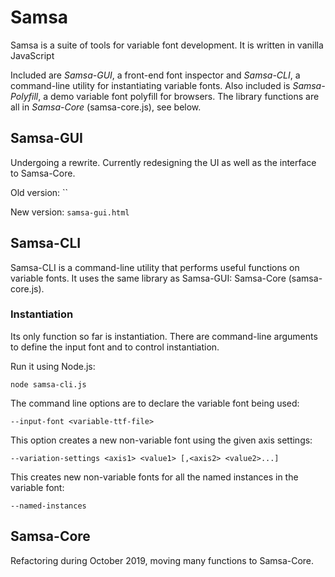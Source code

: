 # Samsa

Samsa is a suite of tools for variable font development. It is written in vanilla JavaScript

Included are *Samsa-GUI*, a front-end font inspector and *Samsa-CLI*, a command-line utility for instantiating variable fonts. Also included is *Samsa-Polyfill*, a demo variable font polyfill for browsers. The library functions are all in *Samsa-Core* (samsa-core.js), see below.

## Samsa-GUI

Undergoing a rewrite. Currently redesigning the UI as well as the interface to Samsa-Core.

Old version: ``

New version: `samsa-gui.html`

## Samsa-CLI

Samsa-CLI is a command-line utility that performs useful functions on variable fonts. It uses the same library as Samsa-GUI: Samsa-Core (samsa-core.js).

### Instantiation
Its only function so far is instantiation. There are command-line arguments to define the input font and to control instantiation.

Run it using Node.js:

`node samsa-cli.js`  

The command line options are to declare the variable font being used:

`--input-font <variable-ttf-file>`  

This option creates a new non-variable font using the given axis settings:

`--variation-settings <axis1> <value1> [,<axis2> <value2>...]`  

This creates new non-variable fonts for all the named instances in the variable font:

`--named-instances`  


## Samsa-Core

Refactoring during October 2019, moving many functions to Samsa-Core.

